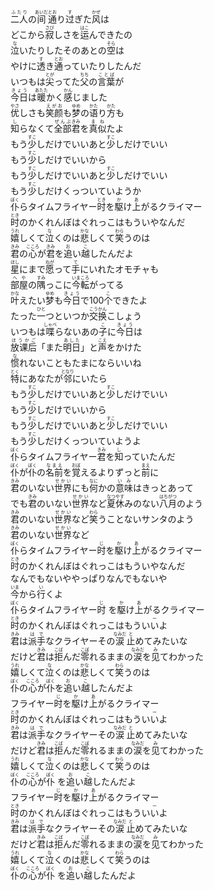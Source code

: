 <div><ruby><rb>二人</rb><rt>ふたり</rt></ruby>の<ruby><rb>间</rb><rt>あいだ</rt></ruby><ruby><rb>通</rb><rt>とお</rt></ruby>り<ruby ><rb>过</rb><rt>す</rt></ruby>ぎた<ruby><rb>风</rb><rt>かぜ</rt></ruby>は</div> <div></div><div>どこから<ruby><rb>寂</rb><rt>さび</rt></ruby>しさを<ruby><rb>运</rb><rt>はこ</rt></ruby>んできたの</div><div></div><div><ruby><rb>泣</rb><rt>な</rt></ruby>いたりしたそのあとの<ruby><rb>空</rb><rt>そら</rt></ruby>は</div><div></div><div>やけに<ruby><rb>透</rb><rt>す</rt></ruby>き<ruby><rb>通</rb><rt>とお</rt></ruby>っていたりしたんだ</div ><div></div><div>いつもは<ruby><rb>尖</rb><rt>とが</rt></ruby>ってた<ruby><rb>父</rb ><rt>ちち</rt></ruby>の<ruby><rb>言葉</rb><rt>ことば</rt></ruby>が</div><div></div><div><ruby><rb>今日</rb><rt>きょう</rt></ruby>は<ruby><rb>暖</rb><rt>あたた</rt></ruby >かく<ruby><rb>感</rb><rt>かん</rt></ruby>じました</div><div></div><div><ruby><rb>优</rb><rt>やさ</rt></ruby>しさも<ruby><rb>笑颜</rb><rt>えがお</rt></ruby>も<ruby><rb>梦</rb><rt>ゆめ</rt></ruby>の<ruby><rb>语</rb><rt>かた</rt></ruby>り<ruby><rb>方</ rb><rt>かた</rt></ruby>も</div><div></div><div><ruby><rb>知</rb><rt>し</rt></ruby>らなくて<ruby><rb>全部</rb><rt>ぜんぶ</rt></ruby><ruby><rb>君</rb><rt>きみ</rt></ruby>を<ruby><rb>真似</rb><rt>まね</rt></ruby>たよ</div><div></div><div>もう<ruby><rb>少</rb><rt>すこ</rt></ruby>しだけでいいあと<ruby><rb>少</rb><rt>すこ</rt></ruby>しだけでいい</div><div></div><div>もう<ruby><rb>少</rb><rt>すこ</rt></ruby>しだけでいいから</div><div></div ><div>もう<ruby><rb>少</rb><rt>すこ</rt></ruby>しだけでいいあと<ruby><rb>少</rb><rt>すこ</ rt></ruby>しだけでいい</div><div></div><div>もう<ruby><rb>少</rb><rt>すこ</rt></ruby>しだけくっついていようか</div><div></div><div><ruby><rb>仆</rb><rt>ぼく</rt></ruby>らタイムフライヤー<ruby><rb>时</rb><rt>とき</rt></ruby>を<ruby><rb>駆</rb><rt>か</rt></ruby>け<ruby><rb>上</rb><rt>あ</rt></ruby>がるクライマー</div><div></div><div><ruby><rb>时</rb><rt>とき</rt></ruby>のかくれんぼはぐれっこはもういやなんだ</ div><div></div><div><ruby><rb>嬉</rb><rt>うれ</rt></ruby>しくて<ruby><rb>泣</rb><rt >な</rt></ruby>くのは<ruby><rb>悲</rb><rt>かな</rt></ruby>しくて<ruby><rb>笑</rb><rt>わら</rt></ruby>うのは</div><div></div><div><ruby><rb>君</rb><rt>きみ</rt></ruby >の<ruby><rb>心</rb><rt>こころ</rt></ruby>が<ruby><rb>君</rb><rt>きみ</rt></ruby>を<ruby><rb>追</rb><rt>お</rt></ruby>い<ruby><rb>越</rb><rt>こ</rt></ruby>したんだよ</div><div></div><div><ruby><rb>星</rb><rt>ほし</rt></ruby>にまで<ruby><rb>愿</rb ><rt>ねが</rt></ruby>って<ruby><rb>手</rb><rt>て</rt></ruby>にいれたオモチャも</div><div ></div><div><ruby><rb>部屋</rb><rt>へや</rt></ruby>の<ruby><rb>隅</rb><rt>すみ</ rt></ruby>っこに<ruby><rb>今</rb><rt>いま</rt></ruby><ruby><rb>転</rb><rt>ころ</rt ></ruby>がってる</div><div></div><div><ruby><rb>叶</rb><rt>かな</rt></ruby>えたい<ruby><rb>梦</rb><rt>ゆめ</rt></ruby>も<ruby><rb>今日</rb><rt>きょう</rt></ruby>で100<ruby><rb >个</rb><rt>こ</rt></ruby>できたよ</div><div></div><div>たった<ruby><rb>一</rb><rt>ひと</rt></ruby>つといつか<ruby><rb>交换</rb><rt>こうかん</rt></ruby>こしょう</div><div></div><div>いつもは<ruby><rb>喋</rb><rt>しゃべ</rt></ruby>らないあの<ruby><rb>子</rb><rt>こ</rt></ruby>に<ruby><rb>今日</rb><rt>きょう</rt></ruby>は</div><div></div><div><ruby><rb>放课后</rb><rt>ほうかご</rt></ruby>「また<ruby><rb>明日</rb><rt>あした</rt></ruby>」と<ruby><rb>声</rb> <rt>こえ</rt></ruby>をかけた</div><div></div><div><ruby><rb>惯</rb><rt>な</rt></ ruby>れないこともたまにならいいね</div><div></div><div><ruby><rb>特</rb><rt>とく</rt></ruby>にあなたが<ruby><rb>邻</rb><rt>となり</rt></ruby>にいたら</div><div></div><div>もう<ruby><rb>少</rb><rt>すこ</rt></ruby>しだけでいいあと<ruby><rb>少</rb><rt>すこ</rt></ruby>しだけでいい</div><div></div><div>もう<ruby><rb>少</rb><rt>すこ</rt></ruby>しだけでいいから</div><div></div><div>もう<ruby><rb>少</rb> <rt>すこ</rt></ruby>しだけでいいあと<ruby><rb>少</rb><rt>すこ</rt></ruby>しだけでいい</div><div ></div><div>もう<ruby><rb>少</rb><rt>すこ</rt></ruby>しだけくっついていようよ</div><div></div><div><ruby><rb>仆</rb><rt>ぼく</rt></ruby>らタイムフライヤー<ruby><rb>君</rb><rt>きみ</rt></ruby >を<ruby><rb>知</rb><rt>し</rt></ruby>っていたんだ</div><div></div><div><ruby><rb>仆</rb><rt>ぼく</rt></ruby>が<ruby><rb>仆</rb><rt>ぼく</rt></ruby>の<ruby><rb>名前</ rb><rt>なまえ</rt></ruby>を<ruby><rb>覚</rb><rt>おぼ</rt></ruby>えるよりずっと<ruby><rb>前</rb><rt>まえ</rt></ruby>に</div><div></div><div><ruby><rb>君</rb><rt>きみ</rt></ruby>のいない<ruby><rb>世界</rb><rt>せかい</rt></ruby>にも<ruby><rb>何</rb><rt>なに</rt ></ruby>かの<ruby><rb>意味</rb><rt>いみ</rt></ruby>はきっとあって</div><div></div><div>でも<ruby><rb>君</rb><rt>きみ</rt></ruby>のいない<ruby><rb>世界</rb><rt>せかい</rt></ruby>など<ruby><rb>夏休</rb><rt>なつやす</rt></ruby>みのない<ruby><rb>八月</rb><rt>はちがつ</rt></ ruby>のよう</div><div></div><div><ruby><rb>君</rb><rt>きみ</rt></ruby>のいない<ruby><rb>世界</rb><rt>せかい</rt></ruby>など<ruby><rb>笑</rb><rt>わら</rt></ruby>うことないサンタのよう</div ><div></div><div><ruby><rb>君</rb><rt>きみ</rt></ruby>のいない<ruby><rb>世界</rb><rt>せかい</rt></ruby>など</div><div></div><div><ruby><rb>仆</rb><rt>ぼく</rt></ruby>らタイムフライヤー<ruby><rb>时</rb><rt>じ</rt></ruby>を<ruby><rb>駆</rb><rt>か</rt></ruby>け<ruby><rb>上</rb><rt>あ</rt></ruby>がるクライマー</div><div></div><div><ruby><rb>时</rb><rt>とき</rt></ruby>のかくれんぼはぐれっこはもういやなんだ</div><div></div><div>なんでもないややっぱりなんでもないや</div><div></div><div><ruby><rb>今</rb><rt>いま</rt></ruby>から<ruby><rb>行</rb><rt>い</rt></ruby>くよ</div><div></ div><div><ruby><rb>仆</rb><rt>ぼく</rt></ruby>らタイムフライヤー<ruby><rb>时</rb><rt>じ</rt> </ruby>を<ruby><rb>駆</rb><rt>か</rt></ruby>け<ruby><rb>上</rb><rt>あ</rt></ ruby>がるクライマー</div><div></div><div><ruby><rb>时</rb><rt>とき</rt></ruby>のかくれんぼはぐれっこはもうい<ruby><rb>い</rb><rt>ー</rt></ruby>よ</div><div></div><div><ruby><rb>君</rb><rt>きみ</rt></ruby>は<ruby><rb>派手</rb><rt>はで</rt></ruby>なクライヤーその<ruby><rb>涙</rb> <rt>なみだ</rt></ruby><ruby><rb>止</rb><rt>と</rt></ruby>めてみたいな</div><div></div ><div>だけど<ruby><rb>君</rb><rt>きみ</rt></ruby>は<ruby><rb>拒</rb><rt>こば</rt></ruby>んだ<ruby><rb>零</rb><rt>こぼ</rt></ruby>れるままの<ruby><rb>涙</rb><rt>なみだ</ rt></ruby>を<ruby><rb>见</rb><rt>み</rt></ruby>てわかった</div><div></div><div><ruby> <rb>嬉</rb><rt>うれ</rt></ruby>しくて<ruby><rb>泣</rb><rt>な</rt></ruby>くのは<ruby ><rb>悲</rb><rt>かな</rt></ruby>しくて<ruby><rb>笑</rb><rt>わら</rt></ruby>うのは</div><div></div><div><ruby><rb>仆</rb><rt>ぼく</rt></ruby>の<ruby><rb>心</rb><rt >こころ</rt></ruby>が<ruby><rb>仆</rb><rt>ぼく</rt></ruby>を<ruby><rb>追</rb><rt>お</rt></ruby>い<ruby><rb>越</rb><rt>こ</rt></ruby>したんだよ</div>フライヤー<ruby><rb>时</rb><rt>じ</rt></ruby>を<ruby><rb>駆</rb><rt>か</rt></ruby>け<ruby><rb>上</rb><rt>あ</rt></ruby>がるクライマー</div><div></div><div><ruby><rb>时</rb> <rt>とき</rt></ruby>のかくれんぼはぐれっこはもうい<ruby><rb>い</rb><rt>ー</rt></ruby>よ</div><div ></div><div><ruby><rb>君</rb><rt>きみ</rt></ruby>は<ruby><rb>派手</rb><rt>はで</ rt></ruby>なクライヤーその<ruby><rb>涙</rb><rt>なみだ</rt></ruby><ruby><rb>止</rb><rt>と</ rt></ruby>めてみたいな</div><div></div><div>だけど<ruby><rb>君</rb><rt>きみ</rt></ruby>は<ruby><rb>拒</rb><rt>こば</rt></ruby>んだ<ruby><rb>零</rb><rt>こぼ</rt></ruby>れるままの<ruby><rb>涙</rb><rt>なみだ</rt></ruby>を<ruby><rb>见</rb><rt>み</rt></ruby>てわかった</div><div></div><div><ruby><rb>嬉</rb><rt>うれ</rt></ruby>しくて<ruby><rb>泣</rb><rt>な</rt></ruby>くのは<ruby><rb>悲</rb><rt>かな</rt></ruby>しくて<ruby><rb>笑</rb><rt>わら</rt></ruby>うのは</div><div></div><div><ruby><rb>仆</rb><rt>ぼく</ rt></ruby>の<ruby><rb>心</rb><rt>こころ</rt></ruby>が<ruby><rb>仆</rb><rt>ぼく</rt> </ruby>を<ruby><rb>追</rb><rt>お</rt></ruby>い<ruby><rb>越</rb><rt>こ</rt></ ruby>したんだよ</div>フライヤー<ruby><rb>时</rb><rt>じ</rt></ruby>を<ruby><rb>駆</rb><rt>か</rt></ruby>け<ruby><rb>上</rb><rt>あ</rt></ruby>がるクライマー</div><div></div><div><ruby><rb>时</rb> <rt>とき</rt></ruby>のかくれんぼはぐれっこはもうい<ruby><rb>い</rb><rt>ー</rt></ruby>よ</div><div ></div><div><ruby><rb>君</rb><rt>きみ</rt></ruby>は<ruby><rb>派手</rb><rt>はで</ rt></ruby>なクライヤーその<ruby><rb>涙</rb><rt>なみだ</rt></ruby><ruby><rb>止</rb><rt>と</ rt></ruby>めてみたいな</div><div></div><div>だけど<ruby><rb>君</rb><rt>きみ</rt></ruby>は<ruby><rb>拒</rb><rt>こば</rt></ruby>んだ<ruby><rb>零</rb><rt>こぼ</rt></ruby>れるままの<ruby><rb>涙</rb><rt>なみだ</rt></ruby>を<ruby><rb>见</rb><rt>み</rt></ruby>てわかった</div><div></div><div><ruby><rb>嬉</rb><rt>うれ</rt></ruby>しくて<ruby><rb>泣</rb><rt>な</rt></ruby>くのは<ruby><rb>悲</rb><rt>かな</rt></ruby>しくて<ruby><rb>笑</rb><rt>わら</rt></ruby>うのは</div><div></div><div><ruby><rb>仆</rb><rt>ぼく</ rt></ruby>の<ruby><rb>心</rb><rt>こころ</rt></ruby>が<ruby><rb>仆</rb><rt>ぼく</rt> </ruby>を<ruby><rb>追</rb><rt>お</rt></ruby>い<ruby><rb>越</rb><rt>こ</rt></ ruby>したんだよ</div>